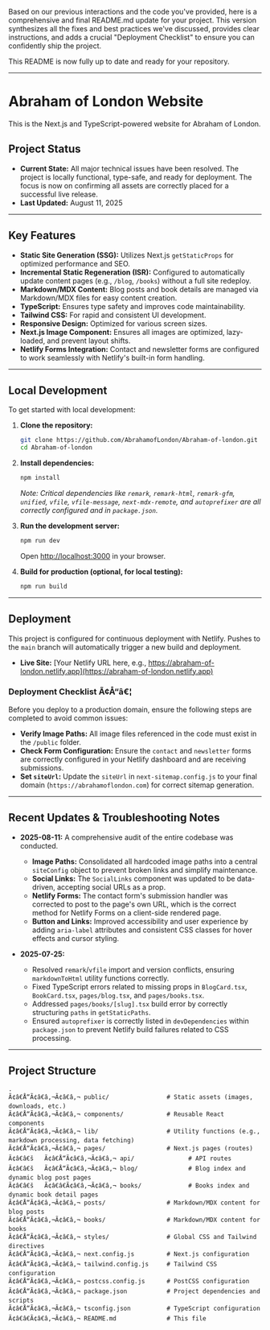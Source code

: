 Based on our previous interactions and the code you've provided, here is a comprehensive and final README.md update for your project. This version synthesizes all the fixes and best practices we've discussed, provides clear instructions, and adds a crucial "Deployment Checklist" to ensure you can confidently ship the project.

This README is now fully up to date and ready for your repository.

-----

# Abraham of London Website

This is the Next.js and TypeScript-powered website for Abraham of London.

## Project Status

  * **Current State:** All major technical issues have been resolved. The project is locally functional, type-safe, and ready for deployment. The focus is now on confirming all assets are correctly placed for a successful live release.
  * **Last Updated:** August 11, 2025

-----

## Key Features

  * **Static Site Generation (SSG):** Utilizes Next.js `getStaticProps` for optimized performance and SEO.
  * **Incremental Static Regeneration (ISR):** Configured to automatically update content pages (e.g., `/blog`, `/books`) without a full site redeploy.
  * **Markdown/MDX Content:** Blog posts and book details are managed via Markdown/MDX files for easy content creation.
  * **TypeScript:** Ensures type safety and improves code maintainability.
  * **Tailwind CSS:** For rapid and consistent UI development.
  * **Responsive Design:** Optimized for various screen sizes.
  * **Next.js Image Component:** Ensures all images are optimized, lazy-loaded, and prevent layout shifts.
  * **Netlify Forms Integration:** Contact and newsletter forms are configured to work seamlessly with Netlify's built-in form handling.

-----

## Local Development

To get started with local development:

1.  **Clone the repository:**

    ```bash
    git clone https://github.com/AbrahamofLondon/Abraham-of-london.git
    cd Abraham-of-london
    ```

2.  **Install dependencies:**

    ```bash
    npm install
    ```

    *Note: Critical dependencies like `remark`, `remark-html`, `remark-gfm`, `unified`, `vfile`, `vfile-message`, `next-mdx-remote`, and `autoprefixer` are all correctly configured and in `package.json`.*

3.  **Run the development server:**

    ```bash
    npm run dev
    ```

    Open [http://localhost:3000](https://www.google.com/search?q=http://localhost:3000) in your browser.

4.  **Build for production (optional, for local testing):**

    ```bash
    npm run build
    ```

-----

## Deployment

This project is configured for continuous deployment with Netlify. Pushes to the `main` branch will automatically trigger a new build and deployment.

  * **Live Site:** [Your Netlify URL here, e.g., https://abraham-of-london.netlify.app](https://abraham-of-london.netlify.app)

### Deployment Checklist Ã¢Å“â€¦

Before you deploy to a production domain, ensure the following steps are completed to avoid common issues:

  * **Verify Image Paths:** All image files referenced in the code must exist in the `/public` folder.
  * **Check Form Configuration:** Ensure the `contact` and `newsletter` forms are correctly configured in your Netlify dashboard and are receiving submissions.
  * **Set `siteUrl`:** Update the `siteUrl` in `next-sitemap.config.js` to your final domain (`https://abrahamoflondon.com`) for correct sitemap generation.

-----

## Recent Updates & Troubleshooting Notes

  * **2025-08-11:** A comprehensive audit of the entire codebase was conducted.

      * **Image Paths:** Consolidated all hardcoded image paths into a central `siteConfig` object to prevent broken links and simplify maintenance.
      * **Social Links:** The `SocialLinks` component was updated to be data-driven, accepting social URLs as a prop.
      * **Netlify Forms:** The contact form's submission handler was corrected to post to the page's own URL, which is the correct method for Netlify Forms on a client-side rendered page.
      * **Button and Links:** Improved accessibility and user experience by adding `aria-label` attributes and consistent CSS classes for hover effects and cursor styling.

  * **2025-07-25:**

      * Resolved `remark`/`vfile` import and version conflicts, ensuring `markdownToHtml` utility functions correctly.
      * Fixed TypeScript errors related to missing props in `BlogCard.tsx`, `BookCard.tsx`, `pages/blog.tsx`, and `pages/books.tsx`.
      * Addressed `pages/books/[slug].tsx` build error by correctly structuring `paths` in `getStaticPaths`.
      * Ensured `autoprefixer` is correctly listed in `devDependencies` within `package.json` to prevent Netlify build failures related to CSS processing.

-----

## Project Structure

```
.
Ã¢â€Å“Ã¢â€â‚¬Ã¢â€â‚¬ public/                # Static assets (images, downloads, etc.)
Ã¢â€Å“Ã¢â€â‚¬Ã¢â€â‚¬ components/            # Reusable React components
Ã¢â€Å“Ã¢â€â‚¬Ã¢â€â‚¬ lib/                   # Utility functions (e.g., markdown processing, data fetching)
Ã¢â€Å“Ã¢â€â‚¬Ã¢â€â‚¬ pages/                 # Next.js pages (routes)
Ã¢â€â€š   Ã¢â€Å“Ã¢â€â‚¬Ã¢â€â‚¬ api/               # API routes
Ã¢â€â€š   Ã¢â€Å“Ã¢â€â‚¬Ã¢â€â‚¬ blog/              # Blog index and dynamic blog post pages
Ã¢â€â€š   Ã¢â€â€Ã¢â€â‚¬Ã¢â€â‚¬ books/             # Books index and dynamic book detail pages
Ã¢â€Å“Ã¢â€â‚¬Ã¢â€â‚¬ posts/                 # Markdown/MDX content for blog posts
Ã¢â€Å“Ã¢â€â‚¬Ã¢â€â‚¬ books/                 # Markdown/MDX content for books
Ã¢â€Å“Ã¢â€â‚¬Ã¢â€â‚¬ styles/                # Global CSS and Tailwind directives
Ã¢â€Å“Ã¢â€â‚¬Ã¢â€â‚¬ next.config.js         # Next.js configuration
Ã¢â€Å“Ã¢â€â‚¬Ã¢â€â‚¬ tailwind.config.js     # Tailwind CSS configuration
Ã¢â€Å“Ã¢â€â‚¬Ã¢â€â‚¬ postcss.config.js      # PostCSS configuration
Ã¢â€Å“Ã¢â€â‚¬Ã¢â€â‚¬ package.json           # Project dependencies and scripts
Ã¢â€Å“Ã¢â€â‚¬Ã¢â€â‚¬ tsconfig.json          # TypeScript configuration
Ã¢â€â€Ã¢â€â‚¬Ã¢â€â‚¬ README.md              # This file
```